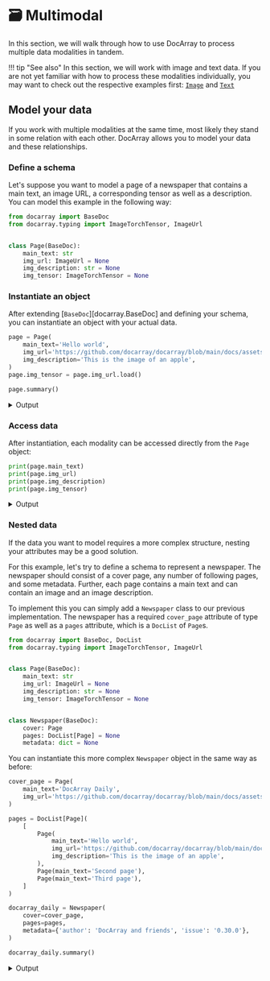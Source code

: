 # 🗃 Multimodal

In this section, we will walk through how to use DocArray to process multiple data modalities in tandem. 

!!! tip "See also"
    In this section, we will work with image and text data. If you are not yet familiar with how to process these 
    modalities individually, you may want to check out the respective examples first: [`Image`](../image/image.md) 
    and [`Text`](../text/text.md)

## Model your data

If you work with multiple modalities at the same time, most likely they stand in some relation with each other. 
DocArray allows you to model your data and these relationships.

### Define a schema

Let's suppose you want to model a page of a newspaper that contains a main text, an image URL, a corresponding tensor 
as well as a description. You can model this example in the following way:

```python
from docarray import BaseDoc
from docarray.typing import ImageTorchTensor, ImageUrl


class Page(BaseDoc):
    main_text: str
    img_url: ImageUrl = None
    img_description: str = None
    img_tensor: ImageTorchTensor = None
```

### Instantiate an object

After extending [`BaseDoc`][docarray.BaseDoc] and defining your schema, you can instantiate an object with your actual 
data.

```python
page = Page(
    main_text='Hello world',
    img_url='https://github.com/docarray/docarray/blob/main/docs/assets/favicon.png?raw=true',
    img_description='This is the image of an apple',
)
page.img_tensor = page.img_url.load()

page.summary()
```
<details>
    <summary>Output</summary>
    ``` { .text .no-copy }
    📄 Page : 8f39674 ...
    ╭──────────────────────────────┬───────────────────────────────────────────────╮
    │ Attribute                    │ Value                                         │
    ├──────────────────────────────┼───────────────────────────────────────────────┤
    │ main_text: str               │ Hello world                                   │
    │ img_url: ImageUrl            │ https://github.com/docarray/docarray/blob/fe… │
    │                              │ ... (length: 90)                              │
    │ img_description: str         │ This is DocArray                              │
    │ img_tensor: ImageTorchTensor │ ImageTorchTensor of shape (320, 320, 3),      │
    │                              │ dtype: torch.uint8                            │
    ╰──────────────────────────────┴───────────────────────────────────────────────╯
    ```
</details>

### Access data 

After instantiation, each modality can be accessed directly from the `Page` object:

```python
print(page.main_text)
print(page.img_url)
print(page.img_description)
print(page.img_tensor)
```
<details>
    <summary>Output</summary>
    ``` { .text .no-copy }
    Hello world
    https://github.com/docarray/docarray/blob/main/docs/assets/favicon.png?raw=true
    This is DocArray
    ImageTorchTensor([[[0, 0, 0],
                       [0, 0, 0],
                       [0, 0, 0],
                       ...,
                       [0, 0, 0]]])
    ```
</details>

### Nested data

If the data you want to model requires a more complex structure, nesting your attributes may be a good solution.

For this example, let's try to define a schema to represent a newspaper. The newspaper should consist of a cover page,
any number of following pages, and some metadata. Further, each page contains a main text and can contain an image 
and an image description.

To implement this you can simply add a `Newspaper` class to our previous implementation. The newspaper has a required 
`cover_page` attribute of type `Page` as well as a `pages` attribute, which is a `DocList` of `Page`s.

```python
from docarray import BaseDoc, DocList
from docarray.typing import ImageTorchTensor, ImageUrl


class Page(BaseDoc):
    main_text: str
    img_url: ImageUrl = None
    img_description: str = None
    img_tensor: ImageTorchTensor = None


class Newspaper(BaseDoc):
    cover: Page
    pages: DocList[Page] = None
    metadata: dict = None
```

You can instantiate this more complex `Newspaper` object in the same way as before:

```python
cover_page = Page(
    main_text='DocArray Daily',
    img_url='https://github.com/docarray/docarray/blob/main/docs/assets/favicon.png',
)

pages = DocList[Page](
    [
        Page(
            main_text='Hello world',
            img_url='https://github.com/docarray/docarray/blob/main/docs/assets/favicon.png',
            img_description='This is the image of an apple',
        ),
        Page(main_text='Second page'),
        Page(main_text='Third page'),
    ]
)

docarray_daily = Newspaper(
    cover=cover_page,
    pages=pages,
    metadata={'author': 'DocArray and friends', 'issue': '0.30.0'},
)

docarray_daily.summary()
```
<details>
    <summary>Output</summary>
    ``` { .text .no-copy }
    📄 Newspaper : 63189f7 ...
    ╭────────────────┬─────────────────────────────────────────────────────────────╮
    │ Attribute      │ Value                                                       │
    ├────────────────┼─────────────────────────────────────────────────────────────┤
    │ metadata: dict │ {'author': 'DocArray and friends', 'issue': '0.0.3 ... }    │
    │                │ (length: 2)                                                 │
    ╰────────────────┴─────────────────────────────────────────────────────────────╯
    ├── 🔶 cover: Page
    │   └── 📄 Page : ca164e3 ...
    │       ╭───────────────────┬──────────────────────────────────────────────────╮
    │       │ Attribute         │ Value                                            │
    │       ├───────────────────┼──────────────────────────────────────────────────┤
    │       │ main_text: str    │ DocArray Daily                                   │
    │       │ img_url: ImageUrl │ https://github.com/docarray/docarray/blob/feat-… │
    │       │                   │ ... (length: 81)                                 │
    │       ╰───────────────────┴──────────────────────────────────────────────────╯
    └── 💠 pages: DocList[Page]
        ├── 📄 Page : 64ed19c ...
        │   ╭──────────────────────┬───────────────────────────────────────────────╮
        │   │ Attribute            │ Value                                         │
        │   ├──────────────────────┼───────────────────────────────────────────────┤
        │   │ main_text: str       │ Hello world                                   │
        │   │ img_url: ImageUrl    │ https://github.com/docarray/docarray/blob/fe… │
        │   │                      │ ... (length: 81)                              │
        │   │ img_description: str │ DocArray logoooo                              │
        │   ╰──────────────────────┴───────────────────────────────────────────────╯
        ├── 📄 Page : 4bd7e45 ...
        │   ╭─────────────────────┬────────────────╮
        │   │ Attribute           │ Value          │
        │   ├─────────────────────┼────────────────┤
        │   │ main_text: str      │ Second page    │
        │   ╰─────────────────────┴────────────────╯
        └── ... 1 more Page documents
    ```
</details>